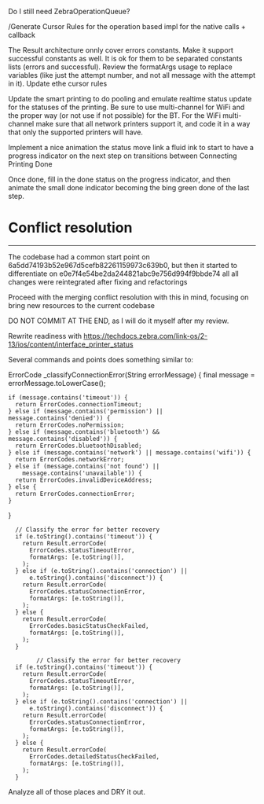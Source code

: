 Do I still need ZebraOperationQueue?

/Generate Cursor Rules for the operation based impl for the native calls + callback


The Result architecture onnly cover errors constants. Make it support successful constants as well. It is ok for them to be separated constants lists (errors and successful). Review the formatArgs usage to replace variables (like just the attempt number, and not all message with the attempt in it). Update ethe cursor rules

Update the smart printing to do pooling and emulate realtime status update for the statuses of the printing. Be sure to use multi-channel for WiFi and the proper way (or not use if not possible) for the BT. For the WiFi multi-channel make sure that all network printers support it, and code it in a way that only the supported printers will have.

Implement a nice animation the status move link a fluid ink to start to have a progress indicator on the next step on transitions between Connecting Printing Done

Once done, fill in the done status on the progress indicator, and then animate the small done indicator becoming the bing green done of the last step.


# Conflict resolution
-------------------


The codebase had a common start point on 6a5dd74193b52e967d5cefb82261159973c639b0, but then it started to differentiate on e0e7f4e54be2da244821abc9e756d994f9bbde74 all all changes were reintegrated after fixing and refactorings

Proceed with the merging conflict resolution with this in mind, focusing on bring new resources to the current codebase

DO NOT COMMIT AT THE END, as I will do it myself after my review.

Rewrite readiness with https://techdocs.zebra.com/link-os/2-13/ios/content/interface_printer_status

Several commands and points does something similar to:

ErrorCode _classifyConnectionError(String errorMessage) {
    final message = errorMessage.toLowerCase();

    if (message.contains('timeout')) {
      return ErrorCodes.connectionTimeout;
    } else if (message.contains('permission') || message.contains('denied')) {
      return ErrorCodes.noPermission;
    } else if (message.contains('bluetooth') && message.contains('disabled')) {
      return ErrorCodes.bluetoothDisabled;
    } else if (message.contains('network') || message.contains('wifi')) {
      return ErrorCodes.networkError;
    } else if (message.contains('not found') ||
        message.contains('unavailable')) {
      return ErrorCodes.invalidDeviceAddress;
    } else {
      return ErrorCodes.connectionError;
    }
  }


      // Classify the error for better recovery
      if (e.toString().contains('timeout')) {
        return Result.errorCode(
          ErrorCodes.statusTimeoutError,
          formatArgs: [e.toString()],
        );
      } else if (e.toString().contains('connection') ||
          e.toString().contains('disconnect')) {
        return Result.errorCode(
          ErrorCodes.statusConnectionError,
          formatArgs: [e.toString()],
        );
      } else {
        return Result.errorCode(
          ErrorCodes.basicStatusCheckFailed,
          formatArgs: [e.toString()],
        );
      }

            // Classify the error for better recovery
      if (e.toString().contains('timeout')) {
        return Result.errorCode(
          ErrorCodes.statusTimeoutError,
          formatArgs: [e.toString()],
        );
      } else if (e.toString().contains('connection') ||
          e.toString().contains('disconnect')) {
        return Result.errorCode(
          ErrorCodes.statusConnectionError,
          formatArgs: [e.toString()],
        );
      } else {
        return Result.errorCode(
          ErrorCodes.detailedStatusCheckFailed,
          formatArgs: [e.toString()],
        );
      }
  Analyze all of those places and DRY it out.